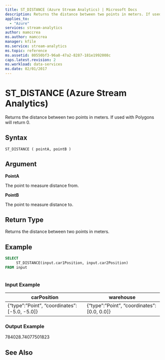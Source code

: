 ```yaml
---
title: ST_DISTANCE (Azure Stream Analytics) | Microsoft Docs
description: Returns the distance between two points in meters. If used with Polygons will return 0.
applies_to: 
  - "Azure"
services: stream-analytics
author: mamccrea
ms.author: mamccrea
manager: kfile
ms.service: stream-analytics
ms.topic: reference
ms.assetid: 80550bf3-96a8-47a2-8287-181e1992008c
caps.latest.revision: 2
ms.workload: data-services
ms.date: 02/01/2017
---
```


# ST_DISTANCE  (Azure Stream Analytics)
  Returns the distance between two points in meters. If used with Polygons will return 0.  
  
 ## Syntax  
  
```  
ST_DISTANCE ( pointA, pointB )  
```  
  
## Argument  
 **PointA**  
  
 The point to measure distance from.  
  
 **PointB**  
  
 The point to measure distance to.  
  
## Return Type  
 Returns the distance between two points in meters.  
  
## Example  
  
```SQL  
SELECT  
     ST_DISTANCE(input.car1Position, input.car2Position)  
FROM input  
  
```  
  
### Input Example  
  
|carPosition|warehouse|  
|-----------------|---------------|  
|{“type”:”Point”, “coordinates”: [-5.0, -5.0]}|{“type”:”Point”, “coordinates”: [0.0, 0.0]}|  
  
### Output Example  
 784028.74077501823  
  
## See Also  

  
